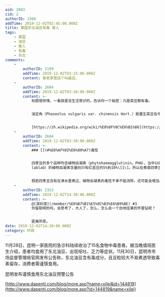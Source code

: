 ```yaml
---
aid: 2083
cid: 2
authorID: 2360
addTime: 2019-12-02T02:45:00.000Z
title: 黨国东北油豆有毒 害人
tags:
    - 黨国
    - 油豆
    - 害人
    - 有毒
    - 东北
comments:
    -
        authorID: 2199
        addTime: 2019-12-02T03:15:00.000Z
        content: 我老家管这个叫扁豆。
    -
        authorID: 2604
        addTime: 2019-12-02T03:30:00.000Z
        content: >-
            标题很惊悚。一看就是没生活常识的，告诉你一个秘密：凡是菜豆都有毒。


            油豆角（Phaseolus vulgaris var. chinensis Hort.）是蔓生菜豆在中国东北的优质软荚变种。


            [https://zh.wikipedia.org/wiki/%E8%8F%9C%E8%B1%86](https://zh.wikipedia.org/wiki/%E8%8F%9C%E8%B1%86)
    -
        authorID: 2604
        addTime: 2019-12-02T03:30:00.000Z
        content: >-
            ### [](#%E6%AF%92%E6%80%A7)毒性


            四季豆的多个品种均含植物血凝素（phytohaemagglutinin，PHA），当中以红芸豆的含量最高，白芸豆的植物血凝素只有红芸豆的三分之一，而扁豆（Dolichos
            lablab）的植物血凝素含量则只有红芸豆的5%到10%\[1\]。所以在煮食四季豆时，要在100度的沸水中煮至少10分钟，以去除豆内的植物血凝素，然后才可继续烹煮。至于干豆，根据美国食物及药品管理局（FDA）的建议，在食用前应把干豆浸在水里至少五小时，然后把浸过豆的水倒走\[1\]。


            假若四季豆没有在沸水里煮过，植物血凝素的毒性不单不能消除，还可能会增加。FDA指四季豆在摄氏80度的水里煮，植物血凝素会增加至未煮前的五倍\[1\]。
    -
        authorID: 2353
        addTime: 2019-12-02T14:30:00.000Z
        content: >-
            @[深圳湾](/member/%E6%B7%B1%E5%9C%B3%E6%B9%BE) #3
            你蛮聪明的吗，会思考了，大人了，怎么，怎么会一个劲地往黨的怀里钻呢？


            匪夷所思。
date: 2019-12-02T14:30:00.000Z
category: 时政
---
```


11月28日，昆明一家医院的急诊科陆续收治了15名食物中毒患者。据当晚值班医生介绍，患者均食用了东北油豆，出现呕吐、乏力等症状。11月30日，昆明市市场监督管理局官网发布公告称，东北油豆含有毒成分，且豆粒较大不易煮透导致毒素留存，消费者需谨慎食用。

昆明发布谨慎食用东北油豆预警公告

[http://www.dapenti.com/blog/more.asp?name=xilei&id=144819](http://www.dapenti.com/blog/more.asp?id=144819&name=xilei)

